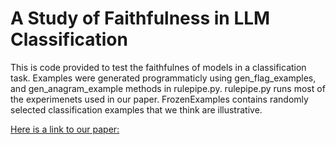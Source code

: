 # A Study of Faithfulness in LLM Classification 

This is code provided to test the faithfulnes of models in a classification task.  Examples were generated programmaticly using gen_flag_examples, and gen_anagram_example methods in rulepipe.py. rulepipe.py runs most of the experimenets used in our paper. FrozenExamples contains randomly selected classification examples that we think are illustrative. 


[Here is a link to our paper:](https://file.notion.so/f/f/14b87fc7-34b5-47aa-a4e4-39f0ceef2058/163b8259-ff8b-4996-9120-57fbcc6a6b6a/LLMResults.pdf?id=a67c49ba-658a-4fc1-bd48-e2597b29144e&table=block&spaceId=14b87fc7-34b5-47aa-a4e4-39f0ceef2058&expirationTimestamp=1716501600000&signature=pdLBF71S8GnQ6YeYIAX5LeFrwMHE4GqC3dXVmup14LU&downloadName=LLMResults.pdf)
